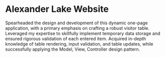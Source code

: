 # Alexander Lake Website
Spearheaded the design and development of this dynamic one-page application, with a primary emphasis on crafting a robust visitor table.
Leveraged my expertise to skillfully implement temporary data storage and ensured rigorous validation of each entered item.
Acquired in-depth knowledge of table rendering, input validation, and table updates, while successfully applying the Model, View, Controller design pattern.
